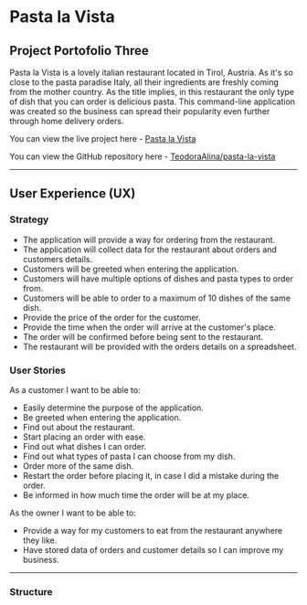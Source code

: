 # Pasta la Vista
## Project Portofolio Three
Pasta la Vista is a lovely italian restaurant located in Tirol, Austria. As it's so close to the pasta paradise Italy, all their ingredients are freshly coming from the mother country. As the title implies, in this restaurant the only type of dish that you can order is delicious pasta. This command-line application was created so the business can spread their popularity even further through home delivery orders.

You can view the live project here - [Pasta la Vista](https://pasta-la-vista.herokuapp.com/)

You can view the GitHub repository here - [TeodoraAlina/pasta-la-vista](https://github.com/TeodoraAlina/pasta-la-vista)
***

## User Experience (UX)

### Strategy
* The application will provide a way for ordering from the restaurant.
* The application will collect data for the restaurant about orders and customers details.
* Customers will be greeted when entering the application.
* Customers will have multiple options of dishes and pasta types to order from.
* Customers will be able to order to a maximum of 10 dishes of the same dish.
* Provide the price of the order for the customer.
* Provide the time when the order will arrive at the customer's place.
* The order will be confirmed before being sent to the restaurant.
* The restaurant will be provided with the orders details on a spreadsheet.

### User Stories
As a customer I want to be able to:
* Easily determine the purpose of the application.
* Be greeted when entering the application.
* Find out about the restaurant.
* Start placing an order with ease.
* Find out what dishes I can order.
* Find out what types of pasta I can choose from my dish.
* Order more of the same dish.
* Restart the order before placing it, in case I did a mistake during the order.
* Be informed in how much time the order will be at my place.

As the owner I want to be able to:
* Provide a way for my customers to eat from the restaurant anywhere they like.
* Have stored data of orders and customer details so I can improve my business.
***

### Structure

